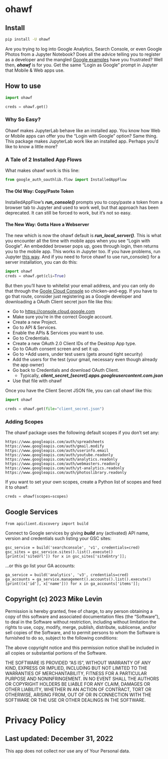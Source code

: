 ohawf
================

<!-- WARNING: THIS FILE WAS AUTOGENERATED! DO NOT EDIT! -->

## Install

``` sh
pip install -U ohawf
```

Are you trying to log into Google Analytics, Search Console, or even
Google Photos from a Jupyter Notebook? Does all the advice telling you
to register as a developer and the mangled [Google
examples](https://developers.google.com/webmaster-tools/search-console-api-original/v3/quickstart/quickstart-python)
have you frustrated? Well then, ***ohawf*** is for you. Get the same
“Login as Google” prompt in Jupyter that Mobile & Web apps use.

## How to use

``` python
import ohawf

creds = ohawf.get()
```

### Why So Easy?

Ohawf makes JupyterLab behave like an installed app. You know how Web or
Mobile apps can offer you the “Login with Google” option? Same thing.
This package makes JupyterLab work like an installed app. Perhaps you’d
like to know a little more?

### A Tale of 2 Installed App Flows

What makes ohawf work is this line:

``` python
from google_auth_oauthlib.flow import InstalledAppFlow
```

#### The Old Way: Copy/Paste Token

InstalledAppFlow’s ***run_console()*** prompts you to copy/paste a token
from a browser tab to Jupyter and used to work well, but that approach
has been deprecated. It can still be forced to work, but it’s not so
easy.

#### The New Way: Gotta Have a Webserver

The new which is now the ohawf default is ***run_local_server()***. This
is what you encounter all the time with mobile apps when you see “Login
with Google”. An embedded browser pops up, goes through login, then
returns you to the mobile app. This works in Jupyter too. If you have
problems, run Jupyter <a href="https://mikelev.in/ux/">this way</a>. And
if you need to force ohawf to use run_console() for a server
installation, you can do this:

``` python
import ohawf
creds = ohawf.get(cli=True)
```

But then you’ll have to whitelist your email address, and you can only
do that through the [Goole Cloud
Console](https://console.cloud.google.com/) so chicken-and-egg. If you
have to go that route, consider just registering as a Google developer
and downloading a OAuth Client secret json file like this:

- Go to <https://console.cloud.google.com>
- Make sure you’re in the correct Google account.
- Create a new Project.
- Go to API & Services.
- Enable the APIs & Services you want to use.
- Go to Credentials.
- Create a new OAuth 2.0 Client IDs of the Desktop App type.
- Go to OAuth consent screen and set it up.
- Go to +Add users, under test users (gets around tight security)
- Add the users for the test (your gmail, necessary even though already
  the app owner)
- Go back to Credentials and download OAuth Client.
  - Typically,
    ***client_secret\_\[secret\].apps.googleusercontent.com.json***
- Use that file with ohawf

Once you have the Client Secret JSON file, you can call ohawf like this:

``` python
import ohawf

creds = ohawf.get(file="client_secret.json")
```

### Adding Scopes

The ohawf package uses the following default scopes if you don’t set
any:

    https://www.googleapis.com/auth/spreadsheets
    https://www.googleapis.com/auth/gmail.modify
    https://www.googleapis.com/auth/userinfo.email
    https://www.googleapis.com/auth/youtube.readonly
    https://www.googleapis.com/auth/analytics.readonly
    https://www.googleapis.com/auth/webmasters.readonly
    https://www.googleapis.com/auth/yt-analytics.readonly
    https://www.googleapis.com/auth/photoslibrary.readonly

If you want to set your own scopes, create a Python list of scopes and
feed it to ohawf:

``` python
creds = ohawf(scopes=scopes)
```

## Google Services

    from apiclient.discovery import build

Connect to Google services by giving ***build*** any (activated) API
name, version and credentials such listing your GSC sites:

    gsc_service = build('searchconsole', 'v1', credentials=cred)
    gsc_sites = gsc_service.sites().list().execute()
    [print(x['siteUrl']) for x in gsc_sites['siteEntry']];

…or this go list your GA accounts:

    ga_service = build('analytics', 'v3', credentials=cred)
    ga_accounts = ga_service.management().accounts().list().execute()
    [print((x['id'], x['name'])) for x in ga_accounts['items']];

## Copyright (c) 2023 Mike Levin

Permission is hereby granted, free of charge, to any person obtaining a
copy of this software and associated documentation files (the
“Software”), to deal in the Software without restriction, including
without limitation the rights to use, copy, modify, merge, publish,
distribute, sublicense, and/or sell copies of the Software, and to
permit persons to whom the Software is furnished to do so, subject to
the following conditions:

The above copyright notice and this permission notice shall be included
in all copies or substantial portions of the Software.

THE SOFTWARE IS PROVIDED “AS IS”, WITHOUT WARRANTY OF ANY KIND, EXPRESS
OR IMPLIED, INCLUDING BUT NOT LIMITED TO THE WARRANTIES OF
MERCHANTABILITY, FITNESS FOR A PARTICULAR PURPOSE AND NONINFRINGEMENT.
IN NO EVENT SHALL THE AUTHORS OR COPYRIGHT HOLDERS BE LIABLE FOR ANY
CLAIM, DAMAGES OR OTHER LIABILITY, WHETHER IN AN ACTION OF CONTRACT,
TORT OR OTHERWISE, ARISING FROM, OUT OF OR IN CONNECTION WITH THE
SOFTWARE OR THE USE OR OTHER DEALINGS IN THE SOFTWARE.

# Privacy Policy

## Last updated: December 31, 2022

This app does not collect nor use any of Your Personal data.

